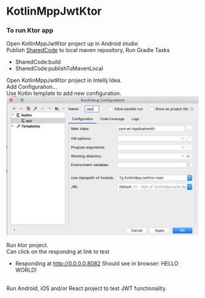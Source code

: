 # KotlinMppJwtKtor

### To run Ktor app


Open KotlinMppJwtKtor project up in Android studio<br/>
Publish [SharedCode](../../SharedCode) to local maven repository, Run Gradle Tasks
* SharedCode:build
* SharedCode:publishToMavenLocal

Open KotlinMppJwtKtor project in Intellij Idea.<br/>
Add Configuration...<br/>
Use Kotlin template to add new configuration.<br/>
![Ktor Configuration](https://github.com/eloew/KotlinMppJwt/blob/master/app/src/main/res/drawable/ktorconfig.png?raw=true)

Run ktor project.<br/>
Can click on the respondng at link to test
* Responding at http://0.0.0.0:8082
Should see in browser: HELLO WORLD!<br/><br/>

Run Android, iOS and/or React project to test JWT functionality.

